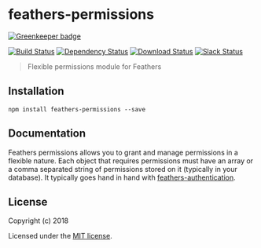 # feathers-permissions

[![Greenkeeper badge](https://badges.greenkeeper.io/feathersjs-ecosystem/feathers-permissions.svg)](https://greenkeeper.io/)

[![Build Status](https://travis-ci.org/feathersjs-ecosystem/feathers-permissions.png?branch=master)](https://travis-ci.org/feathersjs-ecosystem/feathers-permissions)
[![Dependency Status](https://img.shields.io/david/feathersjs-ecosystem/feathers-permissions.svg?style=flat-square)](https://david-dm.org/feathersjs-ecosystem/feathers-permissions)
[![Download Status](https://img.shields.io/npm/dm/feathers-permissions.svg?style=flat-square)](https://www.npmjs.com/package/feathers-permissions)
[![Slack Status](http://slack.feathersjs.com/badge.svg)](http://slack.feathersjs.com)

> Flexible permissions module for Feathers

## Installation

```
npm install feathers-permissions --save
```

## Documentation

<!-- Please refer to the [feathers-permissions documentation](http://docs.feathersjs.com/) for more details. -->

Feathers permissions allows you to grant and manage permissions in a flexible nature. Each object that requires permissions must have an array or a comma separated string of permissions stored on it (typically in your database). It typically goes hand in hand with [feathers-authentication]().


## License

Copyright (c) 2018

Licensed under the [MIT license](LICENSE).
